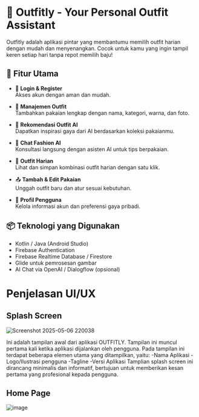 # 👗 Outfitly - Your Personal Outfit Assistant

Outfitly adalah aplikasi pintar yang membantumu memilih outfit harian dengan mudah dan menyenangkan. Cocok untuk kamu yang ingin tampil keren setiap hari tanpa repot memilih baju!

## 📲 Fitur Utama

- 🔐 **Login & Register**  
  Akses akun dengan aman dan mudah.

- 🧥 **Manajemen Outfit**  
  Tambahkan pakaian lengkap dengan nama, kategori, warna, dan foto.

- 🧠 **Rekomendasi Outfit AI**  
  Dapatkan inspirasi gaya dari AI berdasarkan koleksi pakaianmu.

- 💬 **Chat Fashion AI**  
  Konsultasi langsung dengan asisten AI untuk tips berpakaian.

- 📅 **Outfit Harian**  
  Lihat dan simpan kombinasi outfit harian dengan satu klik.

- 📤 **Tambah & Edit Pakaian**  
  Unggah outfit baru dan atur sesuai kebutuhan.

- 👤 **Profil Pengguna**  
  Kelola informasi akun dan preferensi gaya pribadi.

## 📦 Teknologi yang Digunakan

- Kotlin / Java (Android Studio)
- Firebase Authentication
- Firebase Realtime Database / Firestore
- Glide untuk pemrosesan gambar
- AI Chat via OpenAI / Dialogflow (opsional)

# Penjelasan UI/UX

## Splash Screen

![Screenshot 2025-05-06 220038](https://github.com/user-attachments/assets/53a44c8a-e455-4d8f-a068-a6d28e80d9a7)

Ini adalah tampilan awal dari aplikasi OUTFITLY. Tampilan ini muncul pertama kali ketika aplikasi dijalankan oleh pengguna. Pada tampilan ini terdapat beberapa elemen utama yang ditampilkan, yaitu:
-Nama Aplikasi
-Logo/Ilustrasi pengguna
-Tagline 
-Versi Aplikasi
Tamplian splash screen ini dirancang minimalis dan informatif, bertujuan untuk memberikan kesan pertama yang profesional kepada pengguna.

## Home Page
![image](https://github.com/user-attachments/assets/a6cc9e4e-deec-4d3b-a869-2b8038215ef7)
